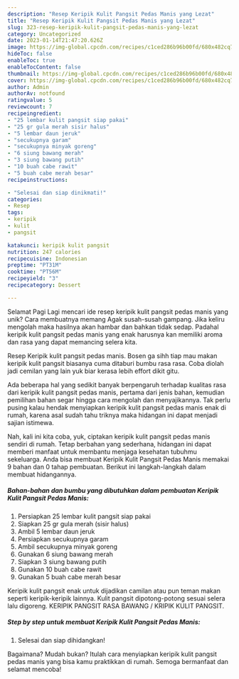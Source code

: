 ```yaml
---
description: "Resep Keripik Kulit Pangsit Pedas Manis yang Lezat"
title: "Resep Keripik Kulit Pangsit Pedas Manis yang Lezat"
slug: 323-resep-keripik-kulit-pangsit-pedas-manis-yang-lezat
category: Uncategorized
date: 2023-01-14T21:47:20.626Z
image: https://img-global.cpcdn.com/recipes/c1ced286b96b00fd/680x482cq70/keripik-kulit-pangsit-pedas-manis-foto-resep-utama.jpg
hideToc: false
enableToc: true
enableTocContent: false
thumbnail: https://img-global.cpcdn.com/recipes/c1ced286b96b00fd/680x482cq70/keripik-kulit-pangsit-pedas-manis-foto-resep-utama.jpg
cover: https://img-global.cpcdn.com/recipes/c1ced286b96b00fd/680x482cq70/keripik-kulit-pangsit-pedas-manis-foto-resep-utama.jpg
author: Admin
authorAv: notfound
ratingvalue: 5
reviewcount: 7
recipeingredient:
- "25 lembar kulit pangsit siap pakai"
- "25 gr gula merah sisir halus"
- "5 lembar daun jeruk"
- "secukupnya garam"
- "secukupnya minyak goreng"
- "6 siung bawang merah"
- "3 siung bawang putih"
- "10 buah cabe rawit"
- "5 buah cabe merah besar"
recipeinstructions:

- "Selesai dan siap dinikmati!"
categories:
- Resep
tags:
- keripik
- kulit
- pangsit

katakunci: keripik kulit pangsit 
nutrition: 247 calories
recipecuisine: Indonesian
preptime: "PT31M"
cooktime: "PT56M"
recipeyield: "3"
recipecategory: Dessert

---
```



Selamat Pagi Lagi mencari ide resep keripik kulit pangsit pedas manis yang unik? Cara membuatnya memang Agak susah-susah gampang. Jika keliru mengolah maka hasilnya akan hambar dan bahkan tidak sedap. Padahal keripik kulit pangsit pedas manis yang enak harusnya kan memiliki aroma dan rasa yang dapat memancing selera kita.


Resep Keripik kulit pangsit pedas manis. Bosen ga sihh tiap mau makan keripik kulit pangsit biasanya cuma ditaburi bumbu rasa rasa. Coba diolah jadi cemilan yang lain yuk biar kerasa lebih effort dikit gitu.

Ada beberapa hal yang sedikit banyak berpengaruh terhadap kualitas rasa dari keripik kulit pangsit pedas manis, pertama dari jenis bahan, kemudian pemilihan bahan segar hingga cara mengolah dan menyajikannya. Tak perlu pusing kalau hendak menyiapkan keripik kulit pangsit pedas manis enak di rumah, karena asal sudah tahu triknya maka hidangan ini dapat menjadi sajian istimewa.


Nah, kali ini kita coba, yuk, ciptakan keripik kulit pangsit pedas manis sendiri di rumah. Tetap berbahan yang sederhana, hidangan ini dapat memberi manfaat untuk membantu menjaga kesehatan tubuhmu sekeluarga. Anda bisa membuat Keripik Kulit Pangsit Pedas Manis memakai 9 bahan dan 0 tahap pembuatan. Berikut ini langkah-langkah dalam membuat hidangannya.

<!--inarticleads1-->

##### Bahan-bahan dan bumbu yang dibutuhkan dalam pembuatan Keripik Kulit Pangsit Pedas Manis:

1. Persiapkan 25 lembar kulit pangsit siap pakai
1. Siapkan 25 gr gula merah (sisir halus)
1. Ambil 5 lembar daun jeruk
1. Persiapkan secukupnya garam
1. Ambil secukupnya minyak goreng
1. Gunakan 6 siung bawang merah
1. Siapkan 3 siung bawang putih
1. Gunakan 10 buah cabe rawit
1. Gunakan 5 buah cabe merah besar


Keripik kulit pangsit enak untuk dijadikan camilan atau pun teman makan seperti keripik-keripik lainnya. Kulit pangsit dipotong-potong sesuai selera lalu digoreng. KERIPIK PANGSIT RASA BAWANG / KRIPIK KULIT PANGSIT. 

<!--inarticleads2-->

##### Step by step untuk membuat Keripik Kulit Pangsit Pedas Manis:


1. Selesai dan siap dihidangkan!



Bagaimana? Mudah bukan? Itulah cara menyiapkan keripik kulit pangsit pedas manis yang bisa kamu praktikkan di rumah. Semoga bermanfaat dan selamat mencoba!
